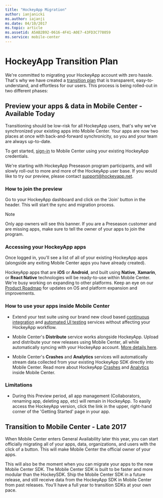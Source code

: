 ```yaml
---
title: "HockeyApp Migration"
author: ianjanicki
ms.author: iajanji
ms.date: 04/10/2017
ms.topic: article
ms.assetid: A5AB2B92-0616-4F41-A0E7-43FD3C778059
ms.service: mobile-center
---
```


# HockeyApp Transition Plan

We're committed to migrating your HockeyApp account with zero hassle. That's why we have created a [transition plan](https://www.hockeyapp.net/mobile-center/transition/) that is transparent, easy-to-understand, and effortless for our users. This process is being rolled-out in two different phases:

## Preview your apps & data in Mobile Center - Available Today

Transitioning should be low-risk for all HockeyApp users, that's why we've synchronized your existing apps into Mobile Center. Your apps are now two places at once with back-and-forward synchronicity, so you and your team are always up-to-date.

To get started, [sign-in](https://mobile.azure.com/login?utm_medium=referral_link&utm_source=Hockey%20App) to Mobile Center using your existing HockeyApp credentials.

We're starting with HockeyApp Preseason program participants, and will slowly roll-out to more and more of the HockeyApp user base. If you would like to try our preview, please contact [support@hockeyapp.net](mailto:support@hockeyapp.net).

### How to join the preview

Go to your HockeyApp dashboard and click on the 'Join' button in the header. This will start the sync and migration process.

> [!NOTE]
> Only app owners will see this banner. If you are a Preseason customer and are missing apps, make sure to tell the owner of your apps to join the program.

### Accessing your HockeyApp apps

Once logged in, you'll see a list of all of your existing HockeyApp apps (alongside any exiting Mobile Center apps you have already created).

HockeyApp apps that are **iOS** or **Android**, and built using **Native**, **Xamarin**, or **React Native** technologies will be ready-to-use within Mobile Center. We're busy working on expanding to other platforms. Keep an eye on our [Product Roadmap](~/general/roadmap.md) for updates on OS and platform expansion and improvements.

### How to use your apps inside Mobile Center

* Extend your test suite using our brand new cloud based [continuous integration](~/build/index.md) and [automated UI testing](~/test-cloud/index.md) services without affecting your HockeyApp workflow.

* Mobile Center's **Distribute** service works alongside HockeyApp. Upload and distribute your new releases using Mobile Center, all while automatically syncing with your HockeyApp account. [More details here](~/migration/hockeyapp/distribution.md).

* Mobile Center's **Crashes** and **Analytics** services will automatically stream data collected from your existing HockeyApp SDK directly into Mobile Center. Read more about HockeyApp [Crashes](~/migration/hockeyapp/crashes.md) and [Analytics](~/migration/hockeyapp/analytics.md) inside Mobile Center.

### Limitations

* During this Preview period, all app management (Collaborators, renaming app, deleting app, etc) will remain in HockeyApp. To easily access the HockeyApp version, click the link in the upper, right-hand corner of the 'Getting Started' page in your app.

## Transition to Mobile Center - Late 2017

When Mobile Center enters General Availability later this year, you can start officially migrating all of your apps, data, organizations, and users with the click of a button. This will make Mobile Center the official owner of your apps.

This will also be the moment when you can migrate your apps to the new Mobile Center SDK. The Mobile Center SDK is built to be faster and more modular than the HockeySDK. Ship the Mobile Center SDK in a future release, and still receive data from the HockeyApp SDK in Mobile Center from past releases. You’ll have a full year to transition SDKs at your own pace.
